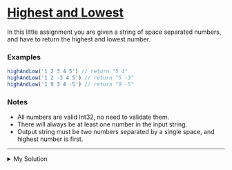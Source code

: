 # [Highest and Lowest](https://www.codewars.com/kata/554b4ac871d6813a03000035)

In this little assignment you are given a string of space separated numbers, and have to return the highest and lowest number.

### Examples

```js
highAndLow('1 2 3 4 5') // return "5 1"
highAndLow('1 2 -3 4 5') // return "5 -3"
highAndLow('1 9 3 4 -5') // return "9 -5"
```

### Notes

- All numbers are valid Int32, no need to validate them.
- There will always be at least one number in the input string.
- Output string must be two numbers separated by a single space, and highest number is first.

---

<details><summary>My Solution</summary>

```js
function highAndLow(numbers) {
  const sortedNumbers = numbers.split(' ').sort((a, b) => {
    // Sort the numbers in ascending order by converting them to floats
    return parseFloat(a) - parseFloat(b)
  })

  // Return the highest and lowest numbers as a formatted string
  return `${sortedNumbers[sortedNumbers.length - 1]} ${sortedNumbers[0]}`
}
```

</details>
